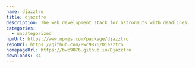 ```yaml
---
name: djazztro
title: djazztro
description: The web development stack for astronauts with deadlines.
categories:
  - uncategorized
npmUrl: https://www.npmjs.com/package/djazztro
repoUrl: https://github.com/Bwc9876/Djazztro
homepageUrl: https://bwc9876.github.io/Djazztro
downloads: 34
---
```

